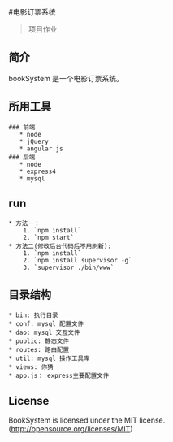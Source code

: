 #电影订票系统
> 项目作业
## 简介
bookSystem 是一个电影订票系统。

## 所用工具
    ### 前端
       * node
       * jQuery
       * angular.js
    ### 后端
       * node
       * express4
       * mysql

## run
    * 方法一：
        1. `npm install`
        2. `npm start`
    * 方法二(修改后台代码后不用刷新):
        1. `npm install`
        2. `npm install supervisor -g`
        3. `supervisor ./bin/www`

## 目录结构
    * bin: 执行目录
    * conf: mysql 配置文件
    * dao: mysql 交互文件
    * public: 静态文件
    * routes: 路由配置
    * util: mysql 操作工具库
    * views: 你猜
    * app.js： express主要配置文件

## License
BookSystem is licensed under the MIT license. (http://opensource.org/licenses/MIT)